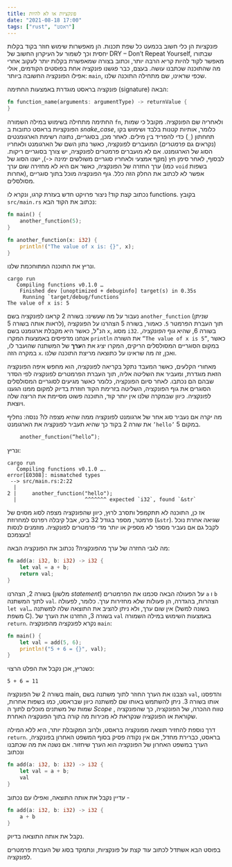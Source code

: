 ```yaml
---
title: פונקציות או לא להיות
date: "2021-08-18 17:00"
tags: ["rust", "ראסט"]
---
```


פונקציות הן כלי חשוב בכמעט כל שפת תכנות. הן מאפשרות שימוש חוזר בקוד בקלות יחסית וכך לשמור על העיקרון החשוב של DRY – Don’t Repeat Yourself, שבתורו מאפשר לקוד להיות קריא הרבה יותר, וכתוב בצורה שמאפשרת בקלות יותר לעקוב אחרי מה שהתוכנה שכתבנו עושה. בעצם, כבר פגשנו פונקציה אחת בפוסטים הקודמים, אולי אפילו הפונקציה החשובה ביותר: `main`, שכפי שראינו, שם מתחילה התוכנה שלנו.

פונקציה בראסט מוגדרת באמצעות החתימה (signature) הבאה:

```rust
fn function_name(arguments: argumentType) -> returnValue {
}
```

החתימה מתחילה בשימוש במילה השמורה `fn`, ולאחריה שם הפונקציה. מקובל כי שמות הפונקציות בראסט כתובות ב _snake_case_, כלומר, אותיות קטנות בלבד ושימוש בקו תחחתון (`_`) כדי להפריד בין מילים.
לאחר מכן, בסוגריים, נתונה רשימת הארגומנטים (נקראים גם _פרמטרים_) המועברים לפונקציה, כאשר נתון השם של הארגומנט ולאחריו הסוג של הארגומנט. אם לא מועברים פרמטרים לפונקציה, יש צורך בסוגריים ריקות. לבסוף, לאחר סימן חץ (מקף אמצעי ולאחריו סוגריים משולשים ימינה <-), ישנו הסוג של ערך החזרה של הפונקציה, כאשר אם היא לא מחזירה שום ערך (כמו `void` בשפות אחרות), אפשר לא לכתוב את החלק הזה כלל. גוף הפונקציה מוכל בתוך סוגריים מסולסלים.

נכתוב קצת קוד!
ניצור פרויקט חדש בעזרת קרגו, ונקרא לו functions. בקובץ `src/main.rs` נכתוב את הקוד הבא:

```rust
fn main() {
    another_function(5);
}

fn another_function(x: i32) {
    println!("The value of x is: {}", x);
}
```

ונריץ את התוכנה המתוחכמת שלנו.

```shell{outputLines: 2-5}
cargo run
   Compiling functions v0.1.0 …
    Finished dev [unoptimized + debuginfo] target(s) in 0.35s
     Running `target/debug/functions`
The value of x is: 5
```

נעבור על מה שעשינו: בשורה 2 קראנו לפונקציה בשם `another_function` (שניתן לראות אותה בשורה 5), תוך העברת הפרמטר `5`. כאמור, בשורה 5 הצהרנו על הפונקציה הנ"ל, כאשר היא מקבלת ארגומנט בשם `x`, מסוג `i32`. בשורה 6, שהיא _גוף הפונקציה_, אנחנו מדפיסים באמצעות המקרו `println` את השורה `”The value of x is 5”`, כאשר במקום הסוגריים המסולסלים הריקים, המקרו יציג את ה**ערך** של המשתנה שהועבר לו, במקרה הזה `x`. ואכן, זה מה שראינו על כתוצאה מריצת התוכנה שלנו.

מאחורי הקלעים, כאשר המעבד נתקל בקריאה לפונקציה, הוא מחפש איפה הפונקציה הזאת מוגדרת, ומעביר את השליטה אליה, תוך העברת הפרמטרים לפונקציה לפי הסדר שבהם הם נכתבו. לאחר סיום הפונקציה, כלומר כאשר מגיעים לסוגריים המסולסלים הסוגרים את גוף הפונקציה, השליטה בזרימת הקוד חוזרת בדיוק למקום ממנו הגענו לפונקציה. כיוון שבמקרה שלנו אין יותר קוד, התוכנה פשוט מסיימת את הריצה שלה ויוצאת.

מה יקרה אם נעביר סוג אחר של ארגומנט לפונקציה ממה שהיא מצפה לו? ננסה: נחליף את שורה 2 בקוד כך שהיא תעביר לפונקציה את הארגומנט `’hello’` במקום 5.

```rust {numberLines: 2}
    another_function(“hello”);
```

ונריץ:

```shell{outputLines: 2-7}
cargo run
   Compiling functions v0.1.0 ….
error[E0308]: mismatched types
 --> src/main.rs:2:22
  |
2 |     another_function("hello");
  |                      ^^^^^^^ expected `i32`, found `&str`
```

אז כן, התוכנה לא תתקמפל ותסרב לרוץ, כיוון שהפונקציה מצפה לסוג מסוים של פרמטר, מספר בגודל 32 ביט, אבל קיבלה רפרנס למחרוזת (`&str`). שגיאה אחרת נוכל לקבל גם אם נעביר מספר לא מספיק או יותר מדי פרמטרים לפונקציה. מוזמנים לנסות בעצמכם!

מה לגבי החזרה של ערך מהפונקציה? נכתוב את הפונקציה הבאה:

```rust
fn add(a: i32, b: i32) -> i32 {
    let val = a + b;
    return val;
}
```

בשורה 2, הצהרנו (מלשון _statement_) על הפעולה הבאה סכמנו את הפרמטרים `a` ו `b` לתוך המשתנה `val`. הצהרות, בהגדרה, הן פעולות שלא מחזירות ערך. כלומר, לפעולה `let val…` אין שום ערך, ולא ניתן להציב את התוצאה שלה למשתנה (בשונה למשל משפת C). בשורה 3, החזרנו את הערך של `val` באמצעות השימוש במילה השמורה `return`.
נקרא לפונקציה מהפונקציה `main`:

```rust
fn main() {
    let val = add(5, 6);
    println!("5 + 6 = {}", val);
}
```

כשנריץ, אכן נקבל את הפלט הרצוי:

```shell{outputLines: 1}
5 + 6 = 11
```

בשורה 2 של הפונקציה main, הצבנו את הערך החוזר לתוך משתנה בשם `val`, והדפסנו אותו בשורה 3. ניתן להשתמש באותו שם למשתנה כיוון שבראסט, כמו בשפות אחרות, שמות של משתנים מוכלים לתוך ה _Scope_ , טווח ההכרה, של הפונקציה, כך שהפונקציה שקוראת או הפונקציה שנקראת לא מכירות מה קורה בתוך הפונקציה האחרת.

דרך נוספת להחזיר תוצאה מפונקציה בראסט, ולרוב המקובלת יותר, היא ללא המילה `return`. בראסט, כברירת מחדל, אם אין נקודה פסיק בסוף המשפט האחרון בפונקציה, הערך במשפט האחרון של הפונקציה הוא הערך שיחזור. אם נשנה את מה שכתבנו ונכתוב

```rust
fn add(a: i32, b: i32) -> i32 {
    let val = a + b;
    val
}
```

עדיין נקבל את אותה התוצאה, ואפילו עם נכתוב -

```rust
fn add(a: i32, b: i32) -> i32 {
    a + b
}
```

נקבל את אותה התוצאה בדיוק.

בפוסט הבא אשתדל לכתוב עוד קצת על פונקציות, ונתמקד בסוג של העברת פרמטרים לפונקציה.
